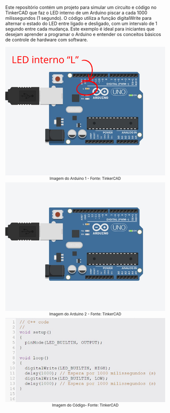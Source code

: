 Este repositório contém um projeto para simular um circuito e código no TinkerCAD que faz o LED interno de um Arduino piscar a cada 1000 milissegundos (1 segundo). O código utiliza a função digitalWrite para alternar o estado do LED entre ligado e desligado, com um intervalo de 1 segundo entre cada mudança. Este exemplo é ideal para iniciantes que desejam aprender a programar o Arduino e entender os conceitos básicos de controle de hardware com software.


<div align="center">
    <img src="assets/ledinterno1.png" alt="Imagem do Arduino 1" width="1000"/>
    <br>
    <sup>Imagem do Arduino 1 - Fonte: TinkerCAD</sup>
</div>

<div align="center">
    <img src="assets/ledinterno2.jpg" alt="Imagem do Arduino 2" width="1000"/>
    <br>
    <sup>Imagem do Arduino 2 - Fonte: TinkerCAD</sup>
</div>

<div align="center">
    <img src="assets/codigo.jpg" alt="Imagem do Código" width="1000"/>
    <br>
    <sup>Imagem do Código- Fonte: TinkerCAD</sup>
</div>